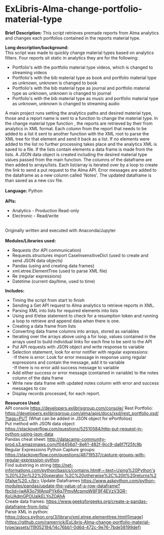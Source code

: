 # ExLibris-Alma-change-portfolio-material-type

<b>Brief Description:</b> This script retrieves premade reports from Alma analytics and changes each portfolios contained in the reports material type.

<b>Long description/background:</b></br>
This script was made to quickly change material types based on analytics filters. Four reports sit static in analytics they are for the following:
<ul>
<li>Portfolio's with the portfolio material type videos, which is changed to streaming videos</li>
<li>Portfolio's with the bib material type as book and portfolio material type as unknown, unknown is changed to book</li>
<li>Portfolio's with the bib material type as journal and portfolio material type as unknown, unknown is changed to journal</li>
<li>Portfolio's with the bib material type as music and portfolio material type as unknown, unknown is changed to streaming audio</li>
</ul>
A main project runs setting the analytics paths and desired material type, those and a report name is sent to a function to change the material type.
In the change material type function , the reports are retrieved by their from analytics in XML format. Each column from the report that needs to be added to a list it sent to another function with the XML root to parse the XML tree for that element and send it back as a list. If no elements were added to the list no further processing takes place and the analytics XML is saved to a file. If the lists contain elements a data frame is made from the lists. A JSON data object is created including the desired material type values passed from the main function. The columns of the dataframe are then added to arrays/lists. Each list/array is iterated over by a loop to create the link to send a put request to the Alma API. Error messages are added to the dataframe as a new column called 'Notes'. The updated dataframe is than saved as a new csv file.</br>
</br>	
<b>Language:</b> Python</br>
</br>
<b>APIs:</b>
<ul>
<li>Analytics - Production Read-only</li>
<li>Electronic - Read/write</li></br>
</ul>
Originally written and executed with Anaconda/Jupyter</br>
</br>
<b>Modules/Libraries used:</b>
<ul>
<li>Requests (for API communication)</li>
<li>Requests.structures import CaseInsensitiveDict (used to create and send JSON data objects)</li>
<li>Pandas (using and creating data frames)</li>
<li>xml.etree.ElementTree (used to parse XML file)</li>
<li>Re (regular expressions)</li>
<li>Datetime (current day/time, used to time)</li>
</ul>

<b>Includes:</b>
<ul>
<li>Timing the script from start to finish</li>
<li>Sending a Get API request to Alma analytics to retrieve reports in XML.</li>
<li>Parsing XML into lists for required elements into lists</li>
<li>Using and if/else statement to check for a resumption token and running a loop to retrieve and append data when there is one.</li>
<li>Creating a data frame from lists</li>
<li>Converting data frame columns into arrays, stored as variables</li>
<li>Iterating over the arrays above using a for loop, values contained in the arrays used to build individual links for each fine to be sent to the API</li>
<li>Put API requests with JSON object and write response to variable</li>
<li>Selection statement, look for error notifier with regular expressions:</li>
		-If there is error: Look for error message in response using regular expressions and contain the message, add it to variable</br>
		-If there is no error add success message to variable
<li>Add either success or error message (contained in variable) to the notes column of the data frame</li>
<li>Write new data frame with updated notes column with error and success messages to csv</li>
<li>Display records processed, for each report.</li>
 </ul>

<b>Resources Used:</b></br>
API console https://developers.exlibrisgroup.com/console/
Rest Portfolio: https://developers.exlibrisgroup.com/alma/apis/docs/xsd/rest_portfolio.xsd/?tags=PUT (What can be added in JSON object for ePortfolios)</br>
Put method with JSON data object https://stackoverflow.com/questions/52510584/http-put-request-in-python-using-json-data</br>
Pandas cheat sheet: http://datacamp-community-prod.s3.amazonaws.com/f04456d7-8e61-482f-9cc9-da6f7f25fc9b</br>
Regular Expressions Python Capture groups: https://stackoverflow.com/questions/48719537/capture-groups-with-regular-expression-python</br>
Find substring in string http://net-informations.com/python/basics/contains.htm#:~:text=Using%20Python's%20%22in%22%20operator,%2C%20otherwise%2C%20it%20returns%20false%20.</br>
Update Dataframes https://www.askpython.com/python-modules/pandas/update-the-value-of-a-row-dataframe?fbclid=IwAR3o7WAnpPYk6q7PmyMcpmpW8F9F4EVzV3GR-KoUAdmGPOUaIkELYoZOAhA</br>
Create data frames: https://www.geeksforgeeks.org/create-a-pandas-dataframe-from-lists/</br>
Parse XML in python: https://docs.python.org/3/library/xml.etree.elementtree.html![image](https://github.com/ramerrick/ExLibris-Alma-change-portfolio-material-type/assets/119052194/14c76bb1-0d6d-472c-9e76-7bde58199def)</br>
